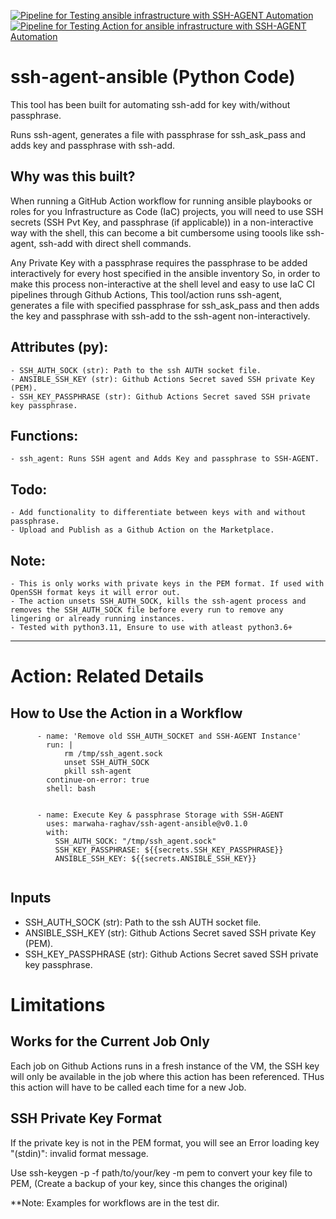[![Pipeline for Testing ansible infrastructure with SSH-AGENT Automation](https://github.com/marwaha-raghav/ssh-agent-ansible/actions/workflows/test-workflow.yml/badge.svg)](https://github.com/marwaha-raghav/ssh-agent-ansible/actions/workflows/test-workflow.yml)
[![Pipeline for Testing Action for ansible infrastructure with SSH-AGENT Automation](https://github.com/marwaha-raghav/ssh-agent-ansible/actions/workflows/test-action.yml/badge.svg)](https://github.com/marwaha-raghav/ssh-agent-ansible/actions/workflows/test-action.yml)

# ssh-agent-ansible (Python Code) 

This tool has been built for automating ssh-add for key with/without passphrase.

Runs ssh-agent, generates a file with passphrase for ssh_ask_pass and adds key and passphrase with ssh-add.

## Why was this built?

When running a GitHub Action workflow for running ansible playbooks or roles for you Infrastructure as Code (IaC) projects, you will need to use SSH secrets (SSH Pvt Key, and passphrase (if applicable)) in a non-interactive way with the shell, this can become a bit cumbersome using toools like ssh-agent, ssh-add with direct shell commands.

Any Private Key with a passphrase requires the passphrase to be added interactively for every host specified in the ansible inventory So, in order to make this process non-interactive at the shell level and easy to use IaC CI pipelines through Github Actions, This tool/action runs ssh-agent, generates a file with specified passphrase for ssh_ask_pass and then adds the key and passphrase with ssh-add to the ssh-agent non-interactively.

## Attributes (py):
    - SSH_AUTH_SOCK (str): Path to the ssh AUTH socket file.
    - ANSIBLE_SSH_KEY (str): Github Actions Secret saved SSH private Key (PEM).
    - SSH_KEY_PASSPHRASE (str): Github Actions Secret saved SSH private key passphrase.
## Functions:
    - ssh_agent: Runs SSH agent and Adds Key and passphrase to SSH-AGENT.
## Todo:
    - Add functionality to differentiate between keys with and without passphrase.
    - Upload and Publish as a Github Action on the Marketplace.     
## Note:
    - This is only works with private keys in the PEM format. If used with OpenSSH format keys it will error out.
    - The action unsets SSH_AUTH_SOCK, kills the ssh-agent process and removes the SSH_AUTH_SOCK file before every run to remove any lingering or already running instances.
    - Tested with python3.11, Ensure to use with atleast python3.6+ 

---
# Action: Related Details

## How to Use the Action in a Workflow
```
      - name: 'Remove old SSH_AUTH_SOCKET and SSH-AGENT Instance'
        run: |
            rm /tmp/ssh_agent.sock
            unset SSH_AUTH_SOCK
            pkill ssh-agent
        continue-on-error: true
        shell: bash


      - name: Execute Key & passphrase Storage with SSH-AGENT
        uses: marwaha-raghav/ssh-agent-ansible@v0.1.0
        with:
          SSH_AUTH_SOCK: "/tmp/ssh_agent.sock"
          SSH_KEY_PASSPHRASE: ${{secrets.SSH_KEY_PASSPHRASE}}
          ANSIBLE_SSH_KEY: ${{secrets.ANSIBLE_SSH_KEY}}


```
## Inputs
  - SSH_AUTH_SOCK (str): Path to the ssh AUTH socket file.
  - ANSIBLE_SSH_KEY (str): Github Actions Secret saved SSH private Key (PEM).
  - SSH_KEY_PASSPHRASE (str): Github Actions Secret saved SSH private key passphrase.

# Limitations
## Works for the Current Job Only
Each job on Github Actions runs in a fresh instance of the VM, the SSH key will only be available in the job where this action has been referenced. THus this action will have to be called each time for a new Job. 

## SSH Private Key Format
If the private key is not in the PEM format, you will see an Error loading key "(stdin)": invalid format message.

Use ssh-keygen -p -f path/to/your/key -m pem to convert your key file to PEM, (Create a backup of your key, since this changes the original)

**Note: Examples for workflows are in the test dir. 
